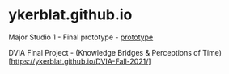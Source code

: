# ykerblat.github.io
Major Studio 1 - Final prototype - [prototype](https://ykerblat.github.io/)

DVIA Final Project - (Knowledge Bridges & Perceptions of Time) [https://ykerblat.github.io/DVIA-Fall-2021/]
